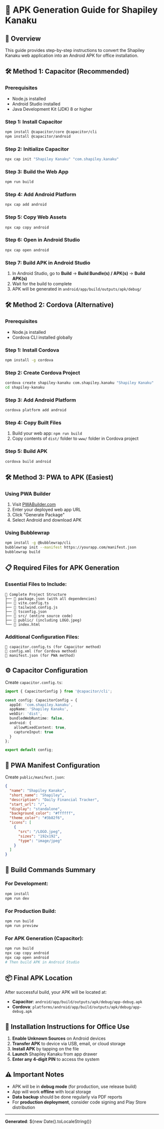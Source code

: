 # 📱 APK Generation Guide for Shapiley Kanaku

## 🎯 Overview
This guide provides step-by-step instructions to convert the Shapiley Kanaku web application into an Android APK for office installation.

## 🛠️ Method 1: Capacitor (Recommended)

### Prerequisites
- Node.js installed
- Android Studio installed
- Java Development Kit (JDK) 8 or higher

### Step 1: Install Capacitor
```bash
npm install @capacitor/core @capacitor/cli
npm install @capacitor/android
```

### Step 2: Initialize Capacitor
```bash
npx cap init "Shapiley Kanaku" "com.shapiley.kanaku"
```

### Step 3: Build the Web App
```bash
npm run build
```

### Step 4: Add Android Platform
```bash
npx cap add android
```

### Step 5: Copy Web Assets
```bash
npx cap copy android
```

### Step 6: Open in Android Studio
```bash
npx cap open android
```

### Step 7: Build APK in Android Studio
1. In Android Studio, go to **Build** → **Build Bundle(s) / APK(s)** → **Build APK(s)**
2. Wait for the build to complete
3. APK will be generated in `android/app/build/outputs/apk/debug/`

## 🛠️ Method 2: Cordova (Alternative)

### Prerequisites
- Node.js installed
- Cordova CLI installed globally

### Step 1: Install Cordova
```bash
npm install -g cordova
```

### Step 2: Create Cordova Project
```bash
cordova create shapiley-kanaku com.shapiley.kanaku "Shapiley Kanaku"
cd shapiley-kanaku
```

### Step 3: Add Android Platform
```bash
cordova platform add android
```

### Step 4: Copy Built Files
1. Build your web app: `npm run build`
2. Copy contents of `dist/` folder to `www/` folder in Cordova project

### Step 5: Build APK
```bash
cordova build android
```

## 🛠️ Method 3: PWA to APK (Easiest)

### Using PWA Builder
1. Visit [PWABuilder.com](https://www.pwabuilder.com/)
2. Enter your deployed web app URL
3. Click "Generate Package"
4. Select Android and download APK

### Using Bubblewrap
```bash
npm install -g @bubblewrap/cli
bubblewrap init --manifest https://yourapp.com/manifest.json
bubblewrap build
```

## 📋 Required Files for APK Generation

### Essential Files to Include:
```
📁 Complete Project Structure
├── 📄 package.json (with all dependencies)
├── 📄 vite.config.ts
├── 📄 tailwind.config.js
├── 📄 tsconfig.json
├── 📁 src/ (entire source code)
├── 📁 public/ (including LOGO.jpeg)
└── 📄 index.html
```

### Additional Configuration Files:
```
📄 capacitor.config.ts (for Capacitor method)
📄 config.xml (for Cordova method)
📄 manifest.json (for PWA method)
```

## ⚙️ Capacitor Configuration

Create `capacitor.config.ts`:
```typescript
import { CapacitorConfig } from '@capacitor/cli';

const config: CapacitorConfig = {
  appId: 'com.shapiley.kanaku',
  appName: 'Shapiley Kanaku',
  webDir: 'dist',
  bundledWebRuntime: false,
  android: {
    allowMixedContent: true,
    captureInput: true
  }
};

export default config;
```

## 📱 PWA Manifest Configuration

Create `public/manifest.json`:
```json
{
  "name": "Shapiley Kanaku",
  "short_name": "Shapiley",
  "description": "Daily Financial Tracker",
  "start_url": "/",
  "display": "standalone",
  "background_color": "#ffffff",
  "theme_color": "#3b82f6",
  "icons": [
    {
      "src": "/LOGO.jpeg",
      "sizes": "192x192",
      "type": "image/jpeg"
    }
  ]
}
```

## 🔧 Build Commands Summary

### For Development:
```bash
npm install
npm run dev
```

### For Production Build:
```bash
npm run build
npm run preview
```

### For APK Generation (Capacitor):
```bash
npm run build
npx cap copy android
npx cap open android
# Then build APK in Android Studio
```

## 📦 Final APK Location

After successful build, your APK will be located at:
- **Capacitor**: `android/app/build/outputs/apk/debug/app-debug.apk`
- **Cordova**: `platforms/android/app/build/outputs/apk/debug/app-debug.apk`

## 🚀 Installation Instructions for Office Use

1. **Enable Unknown Sources** on Android devices
2. **Transfer APK** to device via USB, email, or cloud storage
3. **Install APK** by tapping on the file
4. **Launch** Shapiley Kanaku from app drawer
5. **Enter any 4-digit PIN** to access the system

## ⚠️ Important Notes

- APK will be in **debug mode** (for production, use release build)
- App will work **offline** with local storage
- **Data backup** should be done regularly via PDF reports
- For **production deployment**, consider code signing and Play Store distribution

---
**Generated**: ${new Date().toLocaleString()}